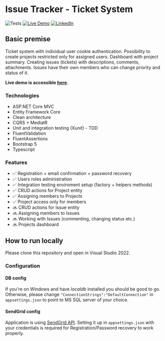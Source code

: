 # Issue Tracker - Ticket System
![Tests](https://github.com/durajrafal/IssueTracker/actions/workflows/ci_cd.yml/badge.svg)
[![Live Demo](https://img.shields.io/badge/Live%20Demo-Visit-darkgreen)](https://issuetrackerdemoduraj.azurewebsites.net/)
[![LinkedIn](https://img.shields.io/badge/-LinkedIn-blue?style=flat-square&logo=Linkedin&logoColor=white&link=https://www.linkedin.com/in/rafal-duraj/)](https://www.linkedin.com/in/rafal-duraj/)

## Basic premise
Ticket system with individual user cookie authentication. Possibility to create projects restricted only for assigned users. Dashboard with project summary.
Creating issues (tickets) with descriptions, comments, attachments. Issues have their own members who can change priority and status of it. 

**Live demo is accessible [here](https://issuetrackerdemoduraj.azurewebsites.net/).**

### Technologies
* ASP.NET Core MVC
* Entity Framework Core
* Clean architecture
* CQRS + MediatR
* Unit and integration testing (Xunit) - TDD
* FluentValidation
* FluentAssertions
* Bootstrap 5
* Typescript

### Features
* ✅ Registration + email confirmation + password recovery
* ✅ Users roles administration
* ✅ Integration testing enviroment setup (factory + helpers methods)
* ✅ CRUD actions for Project entity
* ✅ Assigning members to Projects
* ✅ Project access only for members
* 🔜 CRUD actions for Issue entity
* 🔜 Assigning members to Issues
* 🔜 Working with Issues (commenting, changing status etc.)
* 🔜 Projects dashboard

## How to run locally
Please clone this repository and open in Visual Studio 2022.
### Configuration
#### DB config
If you're on Windows and have *localdb* installed you should be good to go. Otherwise, please change `"ConnectionStrings":"DefaultConnection"` in `appsettings.json` to point to MS SQL server of your choice.
#### SendGrid config
Application is using [SendGrid API](https://docs.sendgrid.com/). Setting it up in `appsettings.json` with your credentials is required for Registration/Password recovery to work properly.
